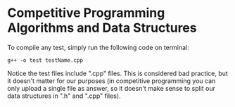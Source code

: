 # Competitive Programming Algorithms and Data Structures

To compile any test, simply run the following code on terminal:

`g++ -o test testName.cpp`

Notice the test files include ".cpp" files. This is considered bad practice, but it doesn't matter for our purposes (in competitive programming you can only upload a single file as answer, so it doesn't make sense to split our data structures in ".h" and ".cpp" files).
